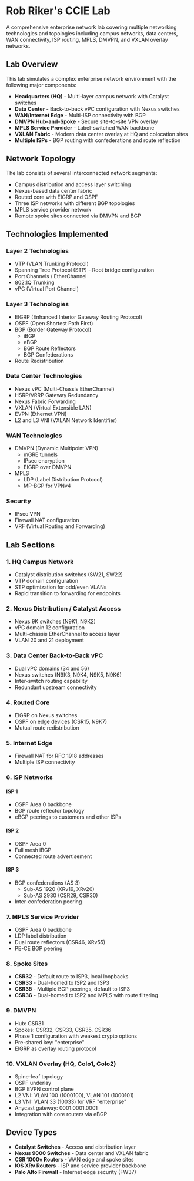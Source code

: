 # Rob Riker's CCIE Lab

A comprehensive enterprise network lab covering multiple networking technologies and topologies including campus networks, data centers, WAN connectivity, ISP routing, MPLS, DMVPN, and VXLAN overlay networks.

## Lab Overview

This lab simulates a complex enterprise network environment with the following major components:

- **Headquarters (HQ)** - Multi-layer campus network with Catalyst switches
- **Data Center** - Back-to-back vPC configuration with Nexus switches
- **WAN/Internet Edge** - Multi-ISP connectivity with BGP
- **DMVPN Hub-and-Spoke** - Secure site-to-site VPN overlay
- **MPLS Service Provider** - Label-switched WAN backbone
- **VXLAN Fabric** - Modern data center overlay at HQ and colocation sites
- **Multiple ISPs** - BGP routing with confederations and route reflection

## Network Topology

The lab consists of several interconnected network segments:

- Campus distribution and access layer switching
- Nexus-based data center fabric
- Routed core with EIGRP and OSPF
- Three ISP networks with different BGP topologies
- MPLS service provider network
- Remote spoke sites connected via DMVPN and BGP

## Technologies Implemented

### Layer 2 Technologies
- VTP (VLAN Trunking Protocol)
- Spanning Tree Protocol (STP) - Root bridge configuration
- Port Channels / EtherChannel
- 802.1Q Trunking
- vPC (Virtual Port Channel)

### Layer 3 Technologies
- EIGRP (Enhanced Interior Gateway Routing Protocol)
- OSPF (Open Shortest Path First)
- BGP (Border Gateway Protocol)
  - iBGP
  - eBGP
  - BGP Route Reflectors
  - BGP Confederations
- Route Redistribution

### Data Center Technologies
- Nexus vPC (Multi-Chassis EtherChannel)
- HSRP/VRRP Gateway Redundancy
- Nexus Fabric Forwarding
- VXLAN (Virtual Extensible LAN)
- EVPN (Ethernet VPN)
- L2 and L3 VNI (VXLAN Network Identifier)

### WAN Technologies
- DMVPN (Dynamic Multipoint VPN)
  - mGRE tunnels
  - IPsec encryption
  - EIGRP over DMVPN
- MPLS
  - LDP (Label Distribution Protocol)
  - MP-BGP for VPNv4

### Security
- IPsec VPN
- Firewall NAT configuration
- VRF (Virtual Routing and Forwarding)

## Lab Sections

### 1. HQ Campus Network
- Catalyst distribution switches (SW21, SW22)
- VTP domain configuration
- STP optimization for odd/even VLANs
- Rapid transition to forwarding for endpoints

### 2. Nexus Distribution / Catalyst Access
- Nexus 9K switches (N9K1, N9K2)
- vPC domain 12 configuration
- Multi-chassis EtherChannel to access layer
- VLAN 20 and 21 deployment

### 3. Data Center Back-to-Back vPC
- Dual vPC domains (34 and 56)
- Nexus switches (N9K3, N9K4, N9K5, N9K6)
- Inter-switch routing capability
- Redundant upstream connectivity

### 4. Routed Core
- EIGRP on Nexus switches
- OSPF on edge devices (CSR15, N9K7)
- Mutual route redistribution

### 5. Internet Edge
- Firewall NAT for RFC 1918 addresses
- Multiple ISP connectivity

### 6. ISP Networks

#### ISP 1
- OSPF Area 0 backbone
- BGP route reflector topology
- eBGP peerings to customers and other ISPs

#### ISP 2
- OSPF Area 0
- Full mesh iBGP
- Connected route advertisement

#### ISP 3
- BGP confederations (AS 3)
  - Sub-AS 1920 (XRv19, XRv20)
  - Sub-AS 2930 (CSR29, CSR30)
- Inter-confederation peering

### 7. MPLS Service Provider
- OSPF Area 0 backbone
- LDP label distribution
- Dual route reflectors (CSR46, XRv55)
- PE-CE BGP peering

### 8. Spoke Sites
- **CSR32** - Default route to ISP3, local loopbacks
- **CSR33** - Dual-homed to ISP2 and ISP3
- **CSR35** - Multiple BGP peerings, default to ISP3
- **CSR36** - Dual-homed to ISP2 and MPLS with route filtering

### 9. DMVPN
- Hub: CSR31
- Spokes: CSR32, CSR33, CSR35, CSR36
- Phase 1 configuration with weakest crypto options
- Pre-shared key: "enterprise"
- EIGRP as overlay routing protocol

### 10. VXLAN Overlay (HQ, Colo1, Colo2)
- Spine-leaf topology
- OSPF underlay
- BGP EVPN control plane
- L2 VNI: VLAN 100 (1000100), VLAN 101 (1000101)
- L3 VNI: VLAN 33 (10033) for VRF "enterprise"
- Anycast gateway: 0001.0001.0001
- Integration with core routers via eBGP

## Device Types

- **Catalyst Switches** - Access and distribution layer
- **Nexus 9000 Switches** - Data center and VXLAN fabric
- **CSR 1000v Routers** - WAN edge and spoke sites
- **IOS XRv Routers** - ISP and service provider backbone
- **Palo Alto Firewall** - Internet edge security (FW37)
